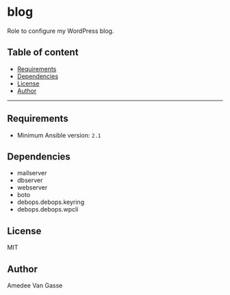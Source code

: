 # blog

Role to configure my WordPress blog.

## Table of content

- [Requirements](#requirements)
- [Dependencies](#dependencies)
- [License](#license)
- [Author](#author)

---

## Requirements

- Minimum Ansible version: `2.1`

## Dependencies

- mailserver
- dbserver
- webserver
- boto
- debops.debops.keyring
- debops.debops.wpcli

## License

MIT

## Author

Amedee Van Gasse
